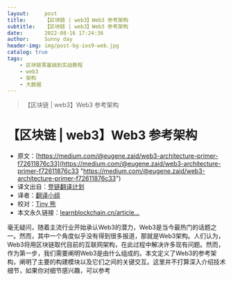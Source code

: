 ```yaml
---
layout:     post
title:      【区块链 | web3】Web3 参考架构
subtitle:   【区块链 | web3】Web3 参考架构
date:       2022-08-16 17:24:36
author:     Sunny day
header-img: img/post-bg-ios9-web.jpg
catalog: true
tags:
    - 区块链零基础到实战教程
    - web3
    - 架构
    - 大数据
---
```


>【区块链 | web3】Web3 参考架构

# 【区块链 | web3】Web3 参考架构

* 原文：[https://medium.com/@eugene.zaid/web3-architecture-primer-f72611876c33](https://medium.com/@eugene.zaid/web3-architecture-primer-f72611876c33 "https://medium.com/@eugene.zaid/web3-architecture-primer-f72611876c33")
* 译文出自：[登链翻译计划](https://github.com/lbc-team/Pioneer "登链翻译计划")
* 译者：[翻译小组](https://learnblockchain.cn/people/412 "翻译小组")
* 校对：[Tiny 熊](https://learnblockchain.cn/people/15 "Tiny 熊")
* 本文永久链接：[learnblockchain.cn/article…](https://learnblockchain.cn/article/4495 "learnblockchain.cn/article…")

毫无疑问，随着主流行业开始承认Web3的潜力，Web3是当今最热门的话题之一。然而，其中一个角度似乎没有得到很多报道，那就是Web3架构。人们认为，Web3将用区块链取代目前的互联网架构，在此过程中解决许多现有问题。然而，作为第一步，我们需要阐明Web3是由什么组成的。本文定义了Web3的参考架构，阐明了主要的构建模块以及它们之间的关键交互。这里并不打算深入介绍技术细节，如果你对细节感兴趣，可以参考


